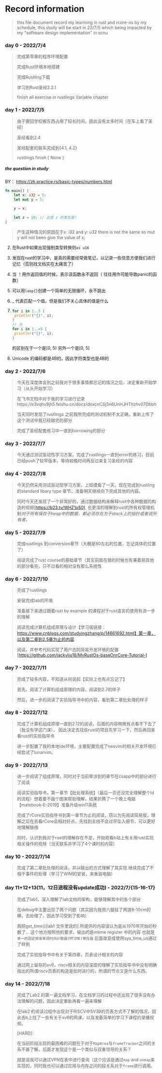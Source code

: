 # Record information

> this file document record my learining in rust and rcore-os
by my schedule, this study will be start in 22/7/5 which being impacted by my "software design implementation" in scnu

### day 0 - 2022/7/4

> 完成第零章的程序环境配置
> 
> 完成Rust环境本地搭建
> 
> 完成Rustling下载
> 
> 学习到Rust圣经2.2.1
> 
> finish all exercise in rustlings Variable chapter

### day 1 - 2022/7/5

> 由于要回学校搬东西占用了较长时间，因此没有太多时间（在车上看了圣经）
> 
> 圣经看到2.4
> 
> 圣经配套的联系完成到{4.1, 4.2}
> 
> rustlings finish { None }

##### the question in study

BY： https://zh.practice.rs/basic-types/numbers.html

```rust
fn main() {
    let x: i32 = 5;
    let mut y = 5;

    y = x;
    
    let z = 10; // 这里 z 的类型是? 
}
```

> 产生这种情况的原因在于x: i32 and y: u32 there is not the same so mut y will not been give the value of x;

2. 在Rust中如果出现强制类型转换则`as u16`
3. 发现在rust的学习中，是真的需要经常做笔记，以记录一些信息方便我们进行记忆（否则找文档实在太痛苦了）
4. 当 ！用作返回值的时候，表示该函数永不返回（ 往往用作可能导致panic的函数）
5. 可以用`loop{}`创建一个简单的无限循环，永不跳出
6. _ 代表匹配一个值，但是我们不关心具体的值是什么
7. ```rust
   for i in 1..5 {
    println!("{}", i);
   }
   // 与
   for i in 1..=5 {
    println!("{}", i);
   }
   ```
   
   的区别在于一个是[0, 5) 另外一个是[0, 5]
8. Unicode 的编码都是4B的，因此字符类型也是4B的

### day 2 - 2022/7/6

> 今天在深度体会到之前我对于很多事情都忘记的情况之后，决定重新开始学习（从头开始学习）
> 
> 在飞书文档中对于我的学习进行记录https://e3vqhv9jh5.feishu.cn/docx/doxcnCSj3n6UnHJHThzhv07Dbbh
> 
> 当天同时发现了rustlings 之前我所完成的测试机制不太正确，重新上传了这个测试中我已经做完的部分
> 
> 完成了圣经配套练习中一直到borrowing的部分

### day 3 - 2022/7/7

> 今天通过测试驱动性学习方案，完成了rustlings一直到error的练习，目前已经push了较早版本，等待较晚时间再反过来复习圣经的内容

### day 4 - 2022/7/8

> 今天仍然采用测试驱动型学习方案，上班摸鱼了一天，现在完成到rustling的standard libary type 章节，准备明天继续向下完成其他的内容。
> 
> 同时今天还发现了一个非常好的，通过数据结构来解释rust中各种数据的构造的视频[https://b23.tv/WHZ1oS0], 也更深的理解到rust的所有权管理机制*对于所有保存于heap中的数据，都必须存在为于stack上的指针或者说所有者。*

### day 5 - 2022/7/9

> 完成rustlings 到conversion章节（大概是80左右的位置，忘记具体的位置了）
> 
> 阅读完成了rust course的基础章节（其实前面在做的时候也有兼着把其他的部分看完，只不过看的相对没有那么系统性

### day 6 - 2022/7/10

> 完成了rustlings
> 
> 安装完成lab的环境
> 
> 准备接下来通过跟着rust by example 的课程对于rust语言的使用有进一步的理解
> 
> 阅读完成计算机组成原理与设计【学习版链接：https://www.cnblogs.com/studyingzhang/p/14661692.html】第一章，以及第二章到2.5章为止的内容
> 
> 阅读，并参考代码实现了用户态的简易开发环境的配置[https://github.com/jackyliu16/MyRustOs-baseOnrCore-Tutorial-]

### day 7 - 2022/7/11

> 完成了较多内容，不知道从何说起【实际上也有点忘记了】
> 
> 首先，阅读了计算机组成原理的内容，阅读到2.7的样子
> 
> 然后，进一步的阅读了实验指导书中的内容，看到第二章批处理的样子

### day 8 - 2022/7/12

> 完成了计算机组成原理一直到2.12的阅读，后面的内容稍微有点看不下去了（我没有学这门课），
因此决定去找些rust的项目先学习一下，然后再回来看rust的实验指导书

> 进一步配置了我的本地ide环境，主要配置完成了neovim的相关开发环境已经尝试了lunarvim。

### day 9 - 2022/7/13

> 进一步阅读了组成原理，同时对于当前牵涉到的章节在csapp中的部分进行了阅读
> 
> 阅读实验指导书，第一章节【批处理系统】（最后一页还没完全理解整个ld的流程）想着要不画个图来帮助理解，结果折腾了一个晚上电脑【matebook-E-2019】准备升级win11系统
> 
> 完成了rCore实验指导书到第一章节为止的阅读，窃以为先阅读简易版，理解之后在去看rCore会相对好点，先找到主线不会过早坠入细节，可以更好地理解脉络
> 
> 同时，认识到我对于rust的理解存在不足，开始观看b站上有关用rust实现相关操作的视频（当天联系并学习了4个课时的内容）

### day 10 - 2022/7/14

> 完成了第二章批处理的阅读，并以输出的方式理解了其实现
继续完成了不相干事件的处理（学习了WIM的安装，来重装电脑）

### day 11+12+13(11，12日进程没有update成功) - 2022/7/{15-16-17}

> 完成了lab1，深入理解了lab文档的架构，能够理解其中的各个部分
> 
> 在debug中主要出现了两个问题（其实因为我周六腿挂了两道8-10cm的横，去处理了，因此学习受到了影响）
> 
> 我把get_time()[lab1 文件里说的]
所提供的内容误认为是从1970年开始的秒数了...
这个地方按照他的要求，输出的是mtime register 中的内容
也就是`单一的固定频率单调时间计数器(MTIME)寄存器`
后面改变成使用sys_time_us通过了样例

> 完成了实验指导书中有关于第四章，页表设计相关的内容
> 
> 通过网上留存的xv6，riscv相关的内容深度的理解了实验指导书中没有明确指出的所谓riscv页表的构造是如何进行的，所谓的节点又是什么东西。

### day 14 - 2022/7/18

> 完成了Lab2 的第一遍文档学习，在文档学习的过程中还出现了很多没有办法理解的问题，因此决定重新再看一遍来理解
> 
> 在lab2 的阅读过程中出现对于RISCV中SV39的页表方式不了解的情况，因此去b上找了一些有关于xv6的网课，以及准备简单的学习下课程的录播视频。
> 
> [HARD]:
> 
>   在当前阶段出现的最困难的问题在于对于`MapArea`与`frameTracker`之间的关系不甚了解，后面才发现这个是一个类似与双重领导的关系？
> 
>   就是说我可以通过VPN在表中进行查询（这个应该是通过`map` and `unmap`来实现的，同时我也可以通过应用与内存之间的段关系对于`frame`进行调用。
